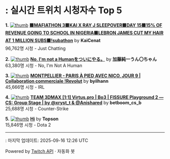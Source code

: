 # : 실시간 트위치 시청자수 Top 5

**1.** [![thumb](https://static-cdn.jtvnw.net/previews-ttv/live_user_kaicenat-320x180.jpg)](https://twitch.tv/KaiCenat)
**[🟦MAFIATHON 3🟦KAI X RAY J SLEEPOVER🟦DAY 15🟦15% OF REVENUE GOING TO SCHOOL IN NIGERIA🟦LEBRON JAMES CUT MY HAIR AT 1 MILLION SUBS🟦!subathon](https://twitch.tv/KaiCenat)** by **KaiCenat**<br>96,762명 시청  - Just Chatting

**2.** [![thumb](https://static-cdn.jtvnw.net/previews-ttv/live_user_kato_junichi0817-320x180.jpg)](https://twitch.tv/加藤純一うん〇ちゃん)
**[No, I'm not a Humanをついにやる。](https://twitch.tv/加藤純一うん〇ちゃん)** by **加藤純一うん〇ちゃん**<br>63,380명 시청  - No, I'm Not A Human

**3.** [![thumb](https://static-cdn.jtvnw.net/previews-ttv/live_user_byilhann-320x180.jpg)](https://twitch.tv/byilhann)
**[MONTPELLIER - PARIS À PIED AVEC NICO, JOUR 9 | Collaboration commerciale !Revolut](https://twitch.tv/byilhann)** by **byilhann**<br>45,666명 시청  - IRL

**4.** [![thumb](https://static-cdn.jtvnw.net/previews-ttv/live_user_betboom_cs_b-320x180.jpg)](https://twitch.tv/betboom_cs_b)
**[TEAM 3DMAX [1:1] Virtus.pro | Bo3 | FISSURE Playground 2 — CS: Group Stage | by @xryst_t & @Anishared](https://twitch.tv/betboom_cs_b)** by **betboom_cs_b**<br>25,688명 시청  - Counter-Strike

**5.** [![thumb](https://static-cdn.jtvnw.net/previews-ttv/live_user_topson-320x180.jpg)](https://twitch.tv/Topson)
**[Hi](https://twitch.tv/Topson)** by **Topson**<br>15,846명 시청  - Dota 2


---
: 마지막 업데이트: 2025-09-16 12:26 UTC

Powered by [Twitch API](https://dev.twitch.tv/docs/api/reference) · 자동화 봇